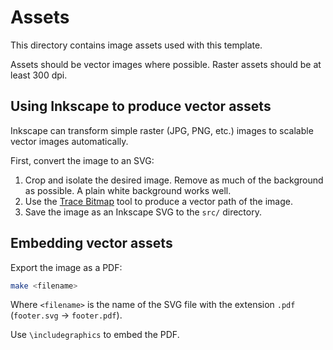 # Assets

This directory contains image assets used with this template.

Assets should be vector images where possible. Raster assets should be at least 300 dpi.

## Using Inkscape to produce vector assets

Inkscape can transform simple raster (JPG, PNG, etc.) images to scalable vector images automatically.

First, convert the image to an SVG:

1. Crop and isolate the desired image. Remove as much of the background as possible. A plain white background works well.
2. Use the [Trace Bitmap](http://goinkscape.com/how-to-vectorize-in-inkscape/) tool to produce a vector path of the image.
3. Save the image as an Inkscape SVG to the `src/` directory.

## Embedding vector assets

Export the image as a PDF:

```sh
make <filename>
```

Where `<filename>` is the name of the SVG file with the extension `.pdf` (`footer.svg` &rarr; `footer.pdf`).

Use `\includegraphics` to embed the PDF.
